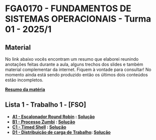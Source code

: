 # FGA0170 - FUNDAMENTOS DE SISTEMAS OPERACIONAIS - Turma 01 - 2025/1

## Material 

No link abaixo vocês encontram um resumo que elaborei reunindo anotações feitas durante a aula, alguns trechos dos slides e também material complementar da internet. Fiquem à vontade para consultar! No momento ainda está sendo produzido então os últimos dois conteúdos estão incompletos. 

**[Resumo da matéria](https://docs.google.com/document/d/1P4musAs4bIDCHy58Tor4cK65WUf_IfXCsil8aaHTBT0/edit?usp=sharing)**

## Lista 1 - Trabalho 1 - [FSO]

- **[A1 - Escalonador Round Robin](https://moj.naquadah.com.br/contests/sundfeld_fso_2025_01_lab01/fso-escalonador-round-robin.pdf) : [Solução](https://github.com/Danizelle/Fundamentos-de-Sistemas-Operacionais.2025.1/blob/main/Trabalho%201/A1%20-%20Escalonador%20Round%20Robin.c)**
- **[B1 - Processo Zumbi](https://moj.naquadah.com.br/contests/sundfeld_fso_2025_01_lab01/processo-zumbi.pdf) : [Solução](https://github.com/Danizelle/Fundamentos-de-Sistemas-Operacionais.2025.1/blob/main/Trabalho%201/B1%20-%20Processo%20Zumbi.c)**
- **[C1 - Timed Shell](https://moj.naquadah.com.br/contests/sundfeld_fso_2025_01_lab01/fso-timedshell.pdf) : [Solução](https://github.com/Danizelle/Fundamentos-de-Sistemas-Operacionais.2025.1/blob/main/Trabalho%201/C1%20-%20Timed%20Shell.c)**
- **[D1 - Distribuição de carga de Trabalho](https://moj.naquadah.com.br/contests/sundfeld_fso_2025_01_lab01/fso-pthreads-mutex.pdf): [Solução](https://github.com/Danizelle/Fundamentos-de-Sistemas-Operacionais.2025.1/blob/main/Trabalho%201/D1%20-%20Distribui%C3%A7%C3%A3o%20de%20carga%20de%20Trabalho.c)**

